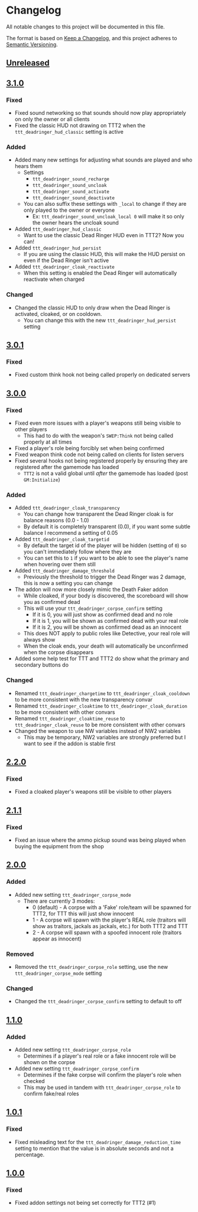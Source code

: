 # Changelog

All notable changes to this project will be documented in this file.

The format is based on [Keep a Changelog](https://keepachangelog.com/en/1.0.0/),
and this project adheres to [Semantic Versioning](https://semver.org/spec/v2.0.0.html).

## [Unreleased]

## [3.1.0]

### Fixed
- Fixed sound networking so that sounds should now play appropriately on only the owner or all clients
- Fixed the classic HUD not drawing on TTT2 when the `ttt_deadringer_hud_classic` setting is active

### Added
- Added many new settings for adjusting what sounds are played and who hears them
    - Settings
        - `ttt_deadringer_sound_recharge`
        - `ttt_deadringer_sound_uncloak`
        - `ttt_deadringer_sound_activate`
        - `ttt_deadringer_sound_deactivate`
    - You can also suffix these settings with `_local` to change if they are only played to the owner or everyone
        - Ex: `ttt_deadringer_sound_uncloak_local 0` will make it so only the owner hears the uncloak sound
- Added `ttt_deadringer_hud_classic`
    - Want to use the classic Dead Ringer HUD even in TTT2? Now you can!
- Added `ttt_deadringer_hud_persist`
    - If you are using the classic HUD, this will make the HUD persist on even if the Dead Ringer isn't active
- Added `ttt_deadringer_cloak_reactivate`
    - When this setting is enabled the Dead Ringer will automatically reactivate when charged


### Changed
- Changed the classic HUD to only draw when the Dead Ringer is activated, cloaked, or on cooldown.
    - You can change this with the new `ttt_deadringer_hud_persist` setting

## [3.0.1]

### Fixed
- Fixed custom think hook not being called properly on dedicated servers

## [3.0.0]

### Fixed
- Fixed even more issues with a player's weapons still being visible to other players
    - This had to do with the weapon's `SWEP:Think` not being called properly at all times
- Fixed a player's role being forcibly set when being confirmed
- Fixed weapon think code not being called on clients for listen servers
- Fixed several hooks not being registered properly by ensuring they are registered after the gamemode has loaded
    - `TTT2` is not a valid global until *after* the gamemode has loaded (post `GM:Initialize`)

### Added
- Added `ttt_deadringer_cloak_transparency`
    - You can change how transparent the Dead Ringer cloak is for balance reasons (0.0 - 1.0)
    - By default it is completely transparent (0.0), if you want some subtle balance I recommend a setting of 0.05
- Added `ttt_deadringer_cloak_targetid`
    - By default the target id of the player will be hidden (setting of `0`) so you can't immediately follow where they are
    - You can set this to `1` if you want to be able to see the player's name when hovering over them still
- Added `ttt_deadringer_damage_threshold`
    - Previously the threshold to trigger the Dead Ringer was 2 damage, this is now a setting you can change
- The addon will now more closely mimic the Death Faker addon
    - While cloaked, if your body is discovered, the scoreboard will show you as confirmed dead
    - This will use your `ttt_deadringer_corpse_confirm` setting
        - If it is 0, you will just show as confirmed dead and no role
        - If it is 1, you will be shown as confirmed dead with your real role
        - If it is 2, you will be shown as confirmed dead as an innocent
    - This does NOT apply to public roles like Detective, your real role will always show
    - When the cloak ends, your death will automatically be unconfirmed when the corpse disappears
- Added some help test for TTT and TTT2 do show what the primary and secondary buttons do

### Changed
- Renamed `ttt_deadringer_chargetime` to `ttt_deadringer_cloak_cooldown` to be more consistent with the new transparency convar
- Renamed `ttt_deadringer_cloaktime` to `ttt_deadringer_cloak_duration` to be more consistent with other convars
- Renamed `ttt_deadringer_cloaktime_reuse` to `ttt_deadringer_cloak_reuse` to be more consistent with other convars
- Changed the weapon to use NW variables instead of NW2 variables
    - This may be temporary, NW2 variables are strongly preferred but I want to see if the addon is stable first

## [2.2.0]

### Fixed
- Fixed a cloaked player's weapons still be visible to other players

## [2.1.1]

### Fixed
- Fixed an issue where the ammo pickup sound was being played when buying the equipment from the shop

## [2.0.0]

### Added
- Added new setting `ttt_deadringer_corpse_mode`
    - There are currently 3 modes:
        * 0 (default) - A corpse with a 'Fake' role/team will be spawned for TTT2, for TTT this will just show innocent
        * 1 - A corpse will spawn with the player's REAL role (traitors will show as traitors, jackals as jackals, etc.) for both TTT2 and TTT
        * 2 - A corpse will spawn with a spoofed innocent role (traitors appear as innocent)

### Removed
- Removed the `ttt_deadringer_corpse_role` setting, use the new `ttt_deadringer_corpse_mode` setting

### Changed
- Changed the `ttt_deadringer_corpse_confirm` setting to default to off

## [1.1.0]

### Added
- Added new setting `ttt_deadringer_corpse_role`
    - Determines if a player's real role or a fake innocent role will be shown on the corpse
- Added new setting `ttt_deadringer_corpse_confirm`
    - Determines if the fake corpse will confirm the player's role when checked
    - This may be used in tandem with `ttt_deadringer_corpse_role` to confirm fake/real roles

## [1.0.1]

### Fixed
- Fixed misleading text for the `ttt_deadringer_damage_reduction_time` setting to mention that the value is in absolute seconds and not a percentage.

## [1.0.0]

### Fixed
- Fixed addon settings not being set correctly for TTT2 (#1)

[Unreleased]: https://github.com/gmod-workshop/ttt-deadringer/compare/3.1.0...HEAD
[3.1.0]: https://github.com/gmod-workshop/ttt-deadringer/compare/3.0.1...3.1.0
[3.0.1]: https://github.com/gmod-workshop/ttt-deadringer/compare/3.0.0...3.0.1
[3.0.0]: https://github.com/gmod-workshop/ttt-deadringer/compare/2.2.0...3.0.0
[2.2.0]: https://github.com/gmod-workshop/ttt-deadringer/compare/2.1.1...2.2.0
[2.1.1]: https://github.com/gmod-workshop/ttt-deadringer/compare/2.0.0...2.1.1
[2.0.0]: https://github.com/gmod-workshop/ttt-deadringer/compare/1.1.0...2.0.0
[1.1.0]: https://github.com/gmod-workshop/ttt-deadringer/compare/1.0.1...1.1.0
[1.0.1]: https://github.com/gmod-workshop/ttt-deadringer/compare/1.0.0...1.0.1
[1.0.0]: https://github.com/gmod-workshop/ttt-deadringer/releases/tag/1.0.0

